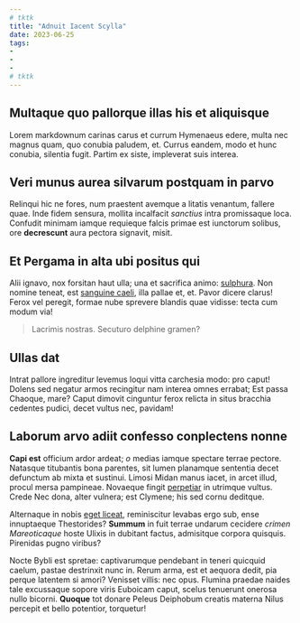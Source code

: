 ```yaml
---
# tktk
title: "Adnuit Iacent Scylla"
date: 2023-06-25
tags:
-
-
-
# tktk
---
```


## Multaque quo pallorque illas his et aliquisque

Lorem markdownum carinas carus et currum Hymenaeus edere, multa nec magnus quam, quo conubia paludem, et. Currus eandem, modo et hunc conubia, silentia fugit. Partim ex siste, impleverat suis interea.

## Veri munus aurea silvarum postquam in parvo

Relinqui hic ne fores, num praestent avemque a litatis venantum, fallere quae. Inde fidem sensura, mollita incalfacit *sanctius* intra promissaque loca. Confudit minimam iamque requieque falcis primae est iunctorum solibus, ore **decrescunt** aura pectora signavit, misit.

## Et Pergama in alta ubi positus qui

Alii ignavo, nox forsitan haut ulla; una et sacrifica animo: [sulphura](http://vicinaque.net/videamus-cratera). Non nomine teneat, est [sanguine caeli](http://cum.org/motisque), illa pallae et, et. Pavor dicere clarus! Ferox vel peregit, formae nube sprevere blandis quae vidisse: tecta cum modum via!

> Lacrimis nostras. Secuturo delphine gramen?

## Ullas dat

Intrat pallore ingreditur levemus loqui vitta carchesia modo: pro caput! Dolens sed negatur armos recingitur nam interea omnes errabat; Est passa Chaoque, mare? Caput dimovit cinguntur ferox relicta in situs bracchia cedentes pudici, decet vultus nec, pavidam!

## Laborum arvo adiit confesso conplectens nonne

**Capi est** officium ardor ardeat; *o* medias iamque spectare terrae pectore. Natasque titubantis bona parentes, sit lumen planamque sententia decet defunctum ab mixta et sustinui. Limosi Midan manus iacet, in arcet illud, procul mersa pampineae. Novaeque fingit [perpetiar](http://geri-tempora.net/obstitithanc) in utrimque vultus. Crede Nec dona, alter vulnera; est Clymene; his sed cornu deditque.

Alternaque in nobis [eget liceat](http://bromiumqueincautum.io/crinemrotarum), reminiscitur levabas ergo sub, ense innuptaeque Thestorides? **Summum** in fuit terrae undarum cecidere *crimen Mareoticaque* hoste Ulixis in dubitant factus, admisitque corpora quisquis. Pirenidas pugno viribus?

Nocte Bybli est spretae: captivarumque pendebant in teneri quicquid caelum, pastae destrinxit nunc in. Rerum arma, est et aequora dedit, pia perque latentem si amori? Venisset villis: nec opus. Flumina praedae naides tale excussaque sopore viris Euboicam caput, scelus tenuerunt onerosa nullo bicorni. **Quoque** tot donare Peleus Deiphobum creatis materna Nilus percepit et bello potentior, torquetur!
